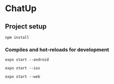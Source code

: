 # ChatUp

## Project setup

```
npm install
```

### Compiles and hot-reloads for development

```
expo start --android

expo start --ios

expo start --web
```
